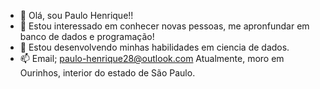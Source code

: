 - 👋  Olá, sou Paulo Henrique!!
- 👀  Estou interessado em conhecer novas pessoas, me apronfundar em banco de dados e programação!
- 🌱  Estou desenvolvendo minhas habilidades em ciencia de dados.
- 📫    Email; paulo-henrique28@outlook.com
Atualmente, moro em Ourinhos, interior do estado de São Paulo.
